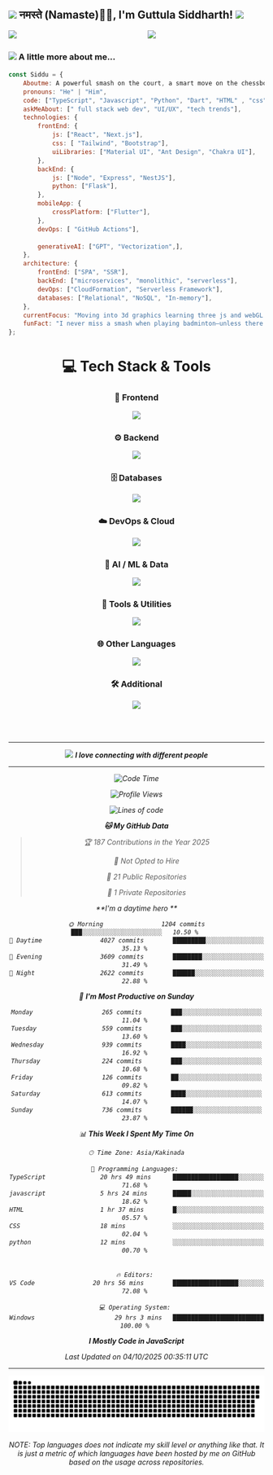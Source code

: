 <h2><img src="https://emojis.slackmojis.com/emojis/images/1531849430/4246/blob-sunglasses.gif?1531849430" width="30"/> नमस्ते (Namaste)🙏🏻, I'm Guttula Siddharth! <img src="https://media.giphy.com/media/12oufCB0MyZ1Go/giphy.gif" width="50"></h2>
<img align='right' src="https://media.giphy.com/media/M9gbBd9nbDrOTu1Mqx/giphy.gif" width="230">
</a><img src="https://media.giphy.com/media/WUlplcMpOCEmTGBtBW/giphy.gif" width="30"> 
</em></p>







### <img src="https://media.giphy.com/media/VgCDAzcKvsR6OM0uWg/giphy.gif" width="50"> A little more about me...  

```javascript
const Siddu = {
    Aboutme: A powerful smash on the court, a smart move on the chessboard, a melody in the heart, and code in the mind — that’s me!
    pronouns: "He" | "Him",
    code: ["TypeScript", "Javascript", "Python", "Dart", "HTML" , "css", "threeJS" "webgl"],
    askMeAbout: [" full stack web dev", "UI/UX", "tech trends"],
    technologies: {
        frontEnd: {
            js: ["React", "Next.js"],
            css: [ "Tailwind", "Bootstrap"],
            uiLibraries: ["Material UI", "Ant Design", "Chakra UI"],
        },
        backEnd: {
            js: ["Node", "Express", "NestJS"],
            python: ["Flask"],
        },
        mobileApp: {
            crossPlatform: ["Flutter"],
        },
        devOps: [ "GitHub Actions"],

        generativeAI: ["GPT", "Vectorization",],
    },
    architecture: {
        frontEnd: ["SPA", "SSR"],
        backEnd: ["microservices", "monolithic", "serverless"],
        devOps: ["CloudFormation", "Serverless Framework"],
        databases: ["Relational", "NoSQL", "In-memory"],
    },
    currentFocus: "Moving into 3d graphics learning three js and webGL ",
    funFact: "I never miss a smash when playing badminton—unless there's coffee involved!"
};
```


<h1 align="center">💻 Tech Stack & Tools</h1>

<div align="center">

<!-- 🧩 Frontend -->
<h3>🎨 Frontend</h3>
<img src="https://skillicons.dev/icons?i=html,css,js,ts,react,nextjs,redux,tailwind,threejs,vue,nuxtjs,bootstrap,sass,materialui,figma" />

<!-- ⚙️ Backend -->
<h3>⚙️ Backend</h3>
<img src="https://skillicons.dev/icons?i=nodejs,express,nestjs,go,python,django,flask,fastapi,rust,graphql,php,laravel,java,spring" />

<!-- 🗄️ Databases -->
<h3>🗄️ Databases</h3>
<img src="https://skillicons.dev/icons?i=mongodb,mysql,postgres,sqlite,redis,firebase,supabase,prisma" />

<!-- ☁️ DevOps & Cloud -->
<h3>☁️ DevOps & Cloud</h3>
<img src="https://skillicons.dev/icons?i=aws,azure,gcp,vercel,netlify,heroku,docker,kubernetes,nginx,jenkins,terraform,githubactions,cloudflare" />

<!-- 🧠 AI / ML & Data -->
<h3>🧠 AI / ML & Data</h3>
<img src="https://skillicons.dev/icons?i=python,tensorflow,pytorch,opencv,jupyter" />

<!-- 🧰 Tools & Utilities -->
<h3>🧰 Tools & Utilities</h3>
<img src="https://skillicons.dev/icons?i=git,github,gitlab,vscode,postman,notion,linux,bash,powershell,figma,vite,webpack,babel,eslint,prettier,storybook" />

<!-- ⚡ Other Languages -->
<h3>🌐 Other Languages</h3>
<img src="https://skillicons.dev/icons?i=c,cpp,cs,r,swift,kotlin,dart" />

<!-- 🧩 Additional -->
<h3>🛠️ Additional</h3>
<img src="https://skillicons.dev/icons?i=unity,unreal,blender,androidstudio,flutter,electron" />

<br><br>

---
<img src="https://media.giphy.com/media/LnQjpWaON8nhr21vNW/giphy.gif" width="60"> <em><b>I love connecting with different people</b>

---
<!--START_SECTION:waka-->
![Code Time](http://img.shields.io/badge/Code%20Time-4%2C912%20hrs%2021%20mins-blue)

![Profile Views](http://img.shields.io/badge/Profile%20Views-666-blue)

![Lines of code](https://img.shields.io/badge/From%20Hello%20World%20I%27ve%20Written-8.6%20million%20lines%20of%20code-blue)

**🐱 My GitHub Data** 

> 🏆 187 Contributions in the Year 2025
 > 
> 🚫 Not Opted to Hire
 > 
> 📜 21 Public Repositories 
 > 
> 🔑 1 Private Repositories 
 > 
**I'm a daytime hero ** 

```text
🌞 Morning                1204 commits        ███░░░░░░░░░░░░░░░░░░░░░░   10.50 % 
🌆 Daytime                4027 commits        █████████░░░░░░░░░░░░░░░░   35.13 % 
🌃 Evening                3609 commits        ████████░░░░░░░░░░░░░░░░░   31.49 % 
🌙 Night                  2622 commits        ██████░░░░░░░░░░░░░░░░░░░   22.88 % 
```
📅 **I'm Most Productive on Sunday** 

```text
Monday                   265 commits        ███░░░░░░░░░░░░░░░░░░░░░░   11.04 % 
Tuesday                  559 commits        ███░░░░░░░░░░░░░░░░░░░░░░   13.60 % 
Wednesday                939 commits        ████░░░░░░░░░░░░░░░░░░░░░   16.92 % 
Thursday                 224 commits        ███░░░░░░░░░░░░░░░░░░░░░░   10.68 % 
Friday                   126 commits        ██░░░░░░░░░░░░░░░░░░░░░░░   09.82 % 
Saturday                 613 commits        ████░░░░░░░░░░░░░░░░░░░░░   14.07 % 
Sunday                   736 commits        ██████░░░░░░░░░░░░░░░░░░░   23.87 % 
```


📊 **This Week I Spent My Time On** 

```text
🕑︎ Time Zone: Asia/Kakinada

💬 Programming Languages: 
TypeScript               20 hrs 49 mins      ██████████████████░░░░░░░   71.68 % 
javascript               5 hrs 24 mins       █████░░░░░░░░░░░░░░░░░░░░   18.62 % 
HTML                     1 hr 37 mins        █░░░░░░░░░░░░░░░░░░░░░░░░   05.57 % 
CSS                      18 mins             ░░░░░░░░░░░░░░░░░░░░░░░░░   02.04 % 
python                   12 mins             ░░░░░░░░░░░░░░░░░░░░░░░░░   00.70 % 


🔥 Editors: 
VS Code                20 hrs 56 mins        ██████████████████░░░░░░░   72.08 % 

💻 Operating System: 
Windows                      29 hrs 3 mins   █████████████████████████   100.00 % 
```

**I Mostly Code in JavaScript** 

 Last Updated on 04/10/2025 00:35:11 UTC


---


<picture>
  <source media="(prefers-color-scheme: dark)" srcset="https://raw.githubusercontent.com/Deri-Kurniawan/Deri-Kurniawan/output/github-snake-dark.svg" />
  <source media="(prefers-color-scheme: light)" srcset="https://raw.githubusercontent.com/Deri-Kurniawan/Deri-Kurniawan/output/github-snake.svg" />
  <img alt="github-snake" src="https://raw.githubusercontent.com/Deri-Kurniawan/Deri-Kurniawan/output/github-snake.svg" />
</picture>


<!--END_SECTION:waka-->

NOTE: Top languages does not indicate my skill level or anything like that. It is just a metric of which languages have been hosted by me on GitHub based on the usage across repositories.
